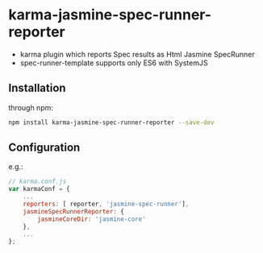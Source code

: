 # karma-jasmine-spec-runner-reporter

* karma plugin which reports Spec results as Html Jasmine SpecRunner
* spec-runner-template supports only ES6 with SystemJS

## Installation

through npm:
```bash
npm install karma-jasmine-spec-runner-reporter --save-dev
```

## Configuration
e.g.:
```js
// karma.conf.js
var karmaConf = {
    ...
    reporters: [ reporter, 'jasmine-spec-runner'],
    jasmineSpecRunnerReporter: {
        jasmineCoreDir: 'jasmine-core'
    },
    ...
};
```